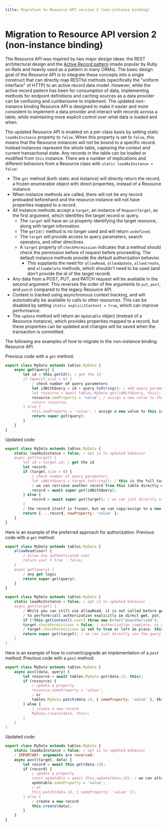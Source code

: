 ```yaml
---
title: Migration to Resource API version 2 (non-instance binding)
---
```


# Migration to Resource API version 2 (non-instance binding)

The Resource API was inspired by two major design ideas: the REST architectural design and the [Active Record pattern](https://en.wikipedia.org/wiki/Active_record_pattern) (made popular by Ruby on Rails and heavily used as a pattern in many ORMs). The basic design goal of the Resource API is to integrate these concepts into a single construct that can directly map RESTful methods (specifically the "uniform interface" of HTTP) to an active record data model. However, while the active record pattern has been for _consumption_ of data, implementing methods for endpoint definitions and caching sources as a data _provider_ can be confusing and cumbersome to implement. The updated non-instance binding Resource API is designed to make it easier and more consistent to implement a data provider and interact with records across a table, while maintaining more explicit control over what data is loaded and when.

The updated Resource API is enabled on a per-class basis by setting static `loadAsInstance` property to `false`. When this property is set to `false`, this means that the Resource instances will not be bound to a specific record. Instead instances represent the whole table, capturing the context and current transactional state. Any records in the table can be loaded or modified from `this` instance. There are a number of implications and different behaviors from a Resource class with `static loadAsInstance = false`:

- The `get` method (both static and instance) will directly return the record, a frozen enumerable object with direct properties, instead of a Resource instance.
- When instance methods are called, there will not be any record preloaded beforehand and the resource instance will not have properties mapped to a record.
- All instance methods accept a `target`, an instance of `RequestTarget`, as the first argument, which identifies the target record or query.
  - The `target` will have an `id` property identifying the target resource, along with target information.
  - The `getId()` method is no longer used and will return `undefined`.
  - The `target` will provide access to query parameters, search operators, and other directives.
  - A `target` property of `checkPermission` indicates that a method should check the permission before of request before proceeding. The default instance methods provide the default authorization behavior.
    - This supplants the need for `allowRead`, `allowUpdate`, `allowCreate`, and `allowDelete` methods, which shouldn't need to be used (and don't provide the id of the target record).
- Any data from a POST, PUT, and PATCH request will be available in the second argument. This reverses the order of the arguments to `put`, `post`, and `patch` compared to the legacy Resource API.
- Context is tracked using asynchronous context tracking, and will automatically be available to calls to other resources. This can be disabled by setting `static explicitContext = true`, which can improve performance.
- The `update` method will return an `Updatable` object (instead of a Resource instance), which provides properties mapped to a record, but these properties can be updated and changes will be saved when the transaction is committed.

The following are examples of how to migrate to the non-instance binding Resource API.

Previous code with a `get` method:

```javascript
export class MyData extends tables.MyData {
	async get(query) {
		let id = this.getId(); / get the id
		if (query?.size > 0) {
			/ check number of query parameters
			let idWithQuery = id + query.toString(); / add query parameters
			let resource = await tables.MyData.get(idWithQuery, this); / retrieve another record
			resource.newProperty = 'value'; / assign a new value to the returned resource instance
			return resource;
		} else {
			this.newProperty = 'value'; / assign a new value to this instance
			return super.get(query);
		}
	}
}
```

Updated code:

```javascript
export class MyData extends tables.MyData {
	static loadAsInstance = false; / opt in to updated behavior
	async get(target) {
		let id = target.id; / get the id
		let record;
		if (target.size > 0) {
			/ check number of query parameters
			let idWithQuery = target.toString(); / this is the full target with the path query parameters
			/ we can retrieve another record from this table directly with this.get/super.get or with tables.MyData.get
			record = await super.get(idWithQuery);
		} else {
			record = await super.get(target); / we can just directly use the target as well
		}
		/ the record itself is frozen, but we can copy/assign to a new object with additional properties if we want
		return { ...record, newProperty: 'value' };
	}
}
```

Here is an example of the preferred approach for authorization:
Previous code with a `get` method:

```javascript
export class MyData extends tables.MyData {
	allowRead(user) {
		/ allow any authenticated user
		return user ? true : false;
	}
	async get(query) {
		/ any get logic
		return super.get(query);
	}
}
```

```javascript
export class MyData extends tables.MyData {
	static loadAsInstance = false; / opt in to updated behavior
	async get(target) {
		/ While you can still use allowRead, it is not called before get is called, and it is generally encouraged
		/ to perform/call authorization explicitly in direct get, put, post methods rather than using allow* methods.
		if (!this.getContext().user) throw new Error('Unauthorized');
		target.checkPermissions = false; / authorization complete, no need to further check permissions below
		/ target.checkPermissions is set to true or left in place, this default get method will perform the default permissions checks
		return super.get(target); / we can just directly use the query as well
	}
}
```

Here is an example of how to convert/upgrade an implementation of a `post` method:
Previous code with a `post` method:

```javascript
export class MyData extends tables.MyData {
	async post(data, query) {
		let resource = await tables.MyData.get(data.id, this);
		if (resource) {
			/ update a property
			resource.someProperty = 'value';
			/ or
			tables.MyData.patch(data.id, { someProperty: 'value' }, this);
		} else {
			/ create a new record
			MyData.create(data, this);
		}
	}
}
```

Updated code:

```javascript
export class MyData extends tables.MyData {
	static loadAsInstance = false; / opt in to updated behavior
	/ IMPORTANT: arguments are reversed:
	async post(target, data) {
		let record = await this.get(data.id);
		if (record) {
			/ update a property
			const updatable = await this.update(data.id); / we can alternately pass a target to update
			updatable.someProperty = 'value';
			/ or
			this.patch(data.id, { someProperty: 'value' });
		} else {
			/ create a new record
			this.create(data);
		}
	}
}
```
